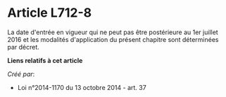 # Article L712-8

La date d'entrée en vigueur qui ne peut pas être postérieure au 1er juillet 2016 et les modalités d'application du présent
chapitre sont déterminées par décret.

**Liens relatifs à cet article**

_Créé par_:

  - Loi n°2014-1170 du 13 octobre 2014 - art. 37
